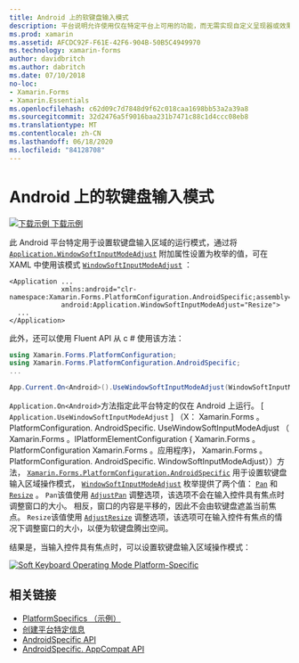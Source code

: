```yaml
---
title: Android 上的软键盘输入模式
description: 平台说明允许使用仅在特定平台上可用的功能，而无需实现自定义呈现器或效果。 本文介绍如何使用 Android 平台特定的来设置软键盘输入区域的运行模式。
ms.prod: xamarin
ms.assetid: AFCDC92F-F61E-42F6-904B-50B5C4949970
ms.technology: xamarin-forms
author: davidbritch
ms.author: dabritch
ms.date: 07/10/2018
no-loc:
- Xamarin.Forms
- Xamarin.Essentials
ms.openlocfilehash: c62d09c7d7848d9f62c018caa1698bb53a2a39a8
ms.sourcegitcommit: 32d2476a5f9016baa231b7471c88c1d4ccc08eb8
ms.translationtype: MT
ms.contentlocale: zh-CN
ms.lasthandoff: 06/18/2020
ms.locfileid: "84128708"
---
```

# <a name="soft-keyboard-input-mode-on-android"></a>Android 上的软键盘输入模式

[![下载示例](~/media/shared/download.png) 下载示例](https://docs.microsoft.com/samples/xamarin/xamarin-forms-samples/userinterface-platformspecifics)

此 Android 平台特定用于设置软键盘输入区域的运行模式，通过将 [`Application.WindowSoftInputModeAdjust`](xref:Xamarin.Forms.PlatformConfiguration.AndroidSpecific.Application.WindowSoftInputModeAdjustProperty) 附加属性设置为枚举的值，可在 XAML 中使用该模式 [`WindowSoftInputModeAdjust`](xref:Xamarin.Forms.PlatformConfiguration.AndroidSpecific.WindowSoftInputModeAdjust) ：

```xaml
<Application ...
             xmlns:android="clr-namespace:Xamarin.Forms.PlatformConfiguration.AndroidSpecific;assembly=Xamarin.Forms.Core"
             android:Application.WindowSoftInputModeAdjust="Resize">
  ...
</Application>
```

此外，还可以使用 Fluent API 从 c # 使用该方法：

```csharp
using Xamarin.Forms.PlatformConfiguration;
using Xamarin.Forms.PlatformConfiguration.AndroidSpecific;
...

App.Current.On<Android>().UseWindowSoftInputModeAdjust(WindowSoftInputModeAdjust.Resize);
```

`Application.On<Android>`方法指定此平台特定的仅在 Android 上运行。 [ `Application.UseWindowSoftInputModeAdjust` ] （X： Xamarin.Forms 。PlatformConfiguration. AndroidSpecific. UseWindowSoftInputModeAdjust （ Xamarin.Forms 。IPlatformElementConfiguration { Xamarin.Forms 。PlatformConfiguration Xamarin.Forms 。应用程序}， Xamarin.Forms 。PlatformConfiguration. AndroidSpecific. WindowSoftInputModeAdjust））方法， [`Xamarin.Forms.PlatformConfiguration.AndroidSpecific`](xref:Xamarin.Forms.PlatformConfiguration.AndroidSpecific) 用于设置软键盘输入区域操作模式， [`WindowSoftInputModeAdjust`](xref:Xamarin.Forms.PlatformConfiguration.AndroidSpecific.WindowSoftInputModeAdjust) 枚举提供了两个值： [`Pan`](xref:Xamarin.Forms.PlatformConfiguration.AndroidSpecific.WindowSoftInputModeAdjust.Pan) 和 [`Resize`](xref:Xamarin.Forms.PlatformConfiguration.AndroidSpecific.WindowSoftInputModeAdjust.Resize) 。 `Pan`该值使用 [`AdjustPan`](xref:Android.Views.SoftInput.AdjustPan) 调整选项，该选项不会在输入控件具有焦点时调整窗口的大小。 相反，窗口的内容是平移的，因此不会由软键盘遮盖当前焦点。 `Resize`该值使用 [`AdjustResize`](xref:Android.Views.SoftInput.AdjustResize) 调整选项，该选项可在输入控件有焦点的情况下调整窗口的大小，以便为软键盘腾出空间。

结果是，当输入控件具有焦点时，可以设置软键盘输入区域操作模式：

[![](soft-keyboard-input-mode-images/pan-resize.png "Soft Keyboard Operating Mode Platform-Specific")](soft-keyboard-input-mode-images/pan-resize-large.png#lightbox "Soft Keyboard Operating Mode Platform-Specific")

## <a name="related-links"></a>相关链接

- [PlatformSpecifics （示例）](https://docs.microsoft.com/samples/xamarin/xamarin-forms-samples/userinterface-platformspecifics)
- [创建平台特定信息](~/xamarin-forms/platform/platform-specifics/index.md#creating-platform-specifics)
- [AndroidSpecific API](xref:Xamarin.Forms.PlatformConfiguration.AndroidSpecific)
- [AndroidSpecific. AppCompat API](xref:Xamarin.Forms.PlatformConfiguration.AndroidSpecific.AppCompat)
